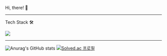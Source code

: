 Hi, there! 👋

---

Tech Stack 🛠
<p>
<img src="https://img.shields.io/badge/Python-3776AB?style=flat&logo=Python&logoColor=white"/>
</p>

---

![Anurag's GitHub stats](https://github-readme-stats.vercel.app/api?username=8bitHermitcrab&theme=nord&show_icons=true) [![Solved.ac
프로필](http://mazassumnida.wtf/api/v2/generate_badge?boj=8bitcrab)](https://solved.ac/8bitcrab)

